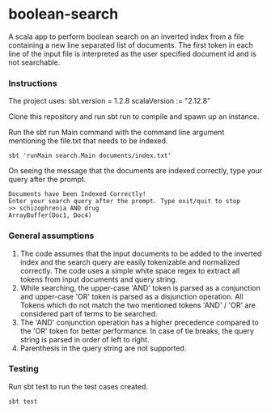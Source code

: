 # boolean-search

A scala app to perform boolean search on an inverted index from a file containing a new line separated list of documents.
The first token in each line of the input file is interpreted as the user specified document id and is not searchable.

### Instructions

The project uses:
sbt.version = 1.2.8
scalaVersion := "2.12.8"

Clone this repository and run sbt run to compile and spawn up an instance.

Run the sbt run Main command with the command line argument mentioning the file.txt that needs to be indexed.

```
sbt 'runMain search.Main documents/index.txt'
```

On seeing the message that the documents are indexed correctly, type your query after the prompt.

```
Documents have been Indexed Correctly!
Enter your search query after the prompt. Type exit/quit to stop
>> schizophrenia AND drug
ArrayBuffer(Doc1, Doc4)
```

### General assumptions
1. The code assumes that the input documents to be added to the inverted index and the search query are easily tokenizable and normalized correctly.
The code uses a simple white space regex to extract all tokens from input documents and query string.
2. While searching, the upper-case 'AND' token is parsed as a conjunction and upper-case 'OR' token is parsed as a disjunction operation.
All Tokens which do not match the two mentioned tokens 'AND' / 'OR' are considered part of terms to be searched.
3. The 'AND' conjunction operation has a higher precedence compared to the 'OR' token for better performance. In case of tie breaks, the query string is parsed in order of left to right.
4. Parenthesis in the query string are not supported.

### Testing

Run sbt test to run the test cases created.

```
sbt test
```
